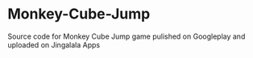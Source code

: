 # Monkey-Cube-Jump
Source code for Monkey Cube Jump game pulished on Googleplay and uploaded on Jingalala Apps
